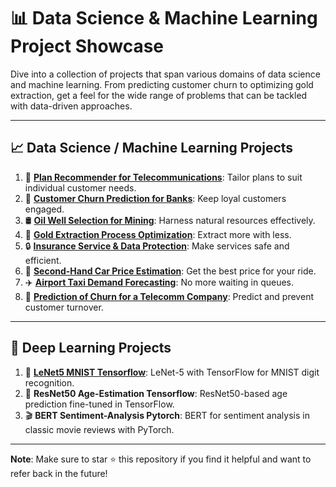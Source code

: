 # 📊 **Data Science & Machine Learning Project Showcase**

Dive into a collection of projects that span various domains of data science and machine learning. From predicting customer churn to optimizing gold extraction, get a feel for the wide range of problems that can be tackled with data-driven approaches.

---

## 📈 **Data Science / Machine Learning Projects**

1. 📱 [**Plan Recommender for Telecommunications**](https://github.com/keneth4/ml_projects/blob/main/ds_ml/1.%20Plan%20recommender%20for%20telecommunications%20company.ipynb): Tailor plans to suit individual customer needs.
2. 🏦 [**Customer Churn Prediction for Banks**](https://github.com/keneth4/ml_projects/blob/main/ds_ml/2.%20Customer%20churn%20prediction%20for%20a%20bank.ipynb): Keep loyal customers engaged.
3. 🛢️ [**Oil Well Selection for Mining**](https://github.com/keneth4/ml_projects/blob/main/ds_ml/3.%20Oil%20Well%20Selection%20for%20Mining.ipynb): Harness natural resources effectively.
4. 🥇 [**Gold Extraction Process Optimization**](https://github.com/keneth4/ml_projects/blob/main/ds_ml/4.%20Gold%20Extraction%20Process%20Optimization.ipynb): Extract more with less.
5. 🔒 [**Insurance Service & Data Protection**](https://github.com/keneth4/ml_projects/blob/main/ds_ml/5.%20Insurance%20Service%20&%20Data%20Protection.ipynb): Make services safe and efficient.
6. 🚗 [**Second-Hand Car Price Estimation**](https://github.com/keneth4/ml_projects/blob/main/ds_ml/6.%20Second-Hand%20Car%20Price%20Estimation.ipynb): Get the best price for your ride.
7. ✈️ [**Airport Taxi Demand Forecasting**](https://github.com/keneth4/ml_projects/blob/main/ds_ml/7.%20Airport%20Taxi%20Demand%20Forecasting.ipynb): No more waiting in queues.
8. 📲 [**Prediction of Churn for a Telecomm Company**](https://github.com/keneth4/ml_projects/blob/main/ds_ml/8.%20Prediction%20of%20Churn%20for%20a%20Telecomm%20Company.ipynb): Predict and prevent customer turnover.

---

## 🤖 **Deep Learning Projects**

1. 🧠 [**LeNet5 MNIST Tensorflow**](https://github.com/keneth4/ml_projects/blob/main/deep_learning/1.%20LeNet5%20MNIST%20Tensorflow.ipynb): LeNet-5 with TensorFlow for MNIST digit recognition.
2. 🧑 **ResNet50 Age-Estimation Tensorflow**: ResNet50-based age prediction fine-tuned in TensorFlow.
3. 🎬 **BERT Sentiment-Analysis Pytorch**: BERT for sentiment analysis in classic movie reviews with PyTorch.

---

**Note**: Make sure to star ⭐ this repository if you find it helpful and want to refer back in the future!
